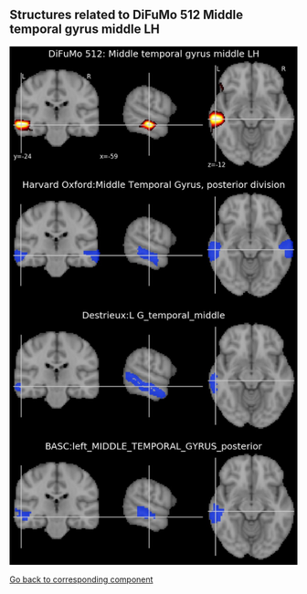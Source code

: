 


## Structures related to DiFuMo 512 Middle temporal gyrus middle LH

![379](379.jpg "Structures related to DiFuMo 512 Middle temporal gyrus middle LH")

[Go back to corresponding component](https://parietal-inria.github.io/DiFuMo/512/html/379.html)